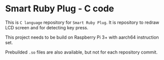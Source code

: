 # Smart Ruby Plug - C code

This is `C language` repository for `Smart Ruby Plug`. It is repository to redraw LCD screen and for detecting key press.

This project needs to be build on Raspberry Pi 3+ with aarch64 instruction set. 

Prebuilded `.so` files are also available, but not for each repository commit. 